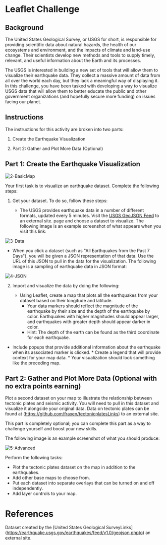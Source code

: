 # Leaflet Challenge

## Background
The United States Geological Survey, or USGS for short, is responsible for providing scientific data about natural hazards, the health of our ecosystems and environment, and the impacts of climate and land-use change. Their scientists develop new methods and tools to supply timely, relevant, and useful information about the Earth and its processes.

The USGS is interested in building a new set of tools that will allow them to visualize their earthquake data. They collect a massive amount of data from all over the world each day, but they lack a meaningful way of displaying it. In this challenge, you have been tasked with developing a way to visualize USGS data that will allow them to better educate the public and other government organizations (and hopefully secure more funding) on issues facing our planet.

## Instructions
The instructions for this activity are broken into two parts:
 
 1. Create the Earthquake Visualization

 2. Part 2: Gather and Plot More Data (Optional)
    

## Part 1: Create the Earthquake Visualization

![2-BasicMap](https://github.com/isekmen/leaflet-challenge/assets/101214487/9b4aa3c9-ed41-42c7-a117-b4480b10ac9d)

Your first task is to visualize an earthquake dataset. Complete the following steps:
 1. Get your dataset. To do so, follow these steps:
     
     * The USGS provides earthquake data in a number of different formats, updated every 5 minutes. Visit the [USGS GeoJSON Feed](https://earthquake.usgs.gov/earthquakes/feed/v1.0/geojson.php/) to an external site. page and choose a dataset to visualize. The following image is an example screenshot of what appears when you visit this link:
   
![3-Data](https://github.com/isekmen/leaflet-challenge/assets/101214487/82ee5f8a-ce3e-44d4-9ddc-400e69751f9d)

  * When you click a dataset (such as "All Earthquakes from the Past 7 Days"), you will be given a JSON representation of that data. Use the URL of this JSON to pull in the data for the visualization. The following image is a sampling of earthquake data in JSON format:
    
  ![4-JSON](https://github.com/isekmen/leaflet-challenge/assets/101214487/a9ef8c68-a8b1-450a-8c27-8b3c1587b7d5)

 2. Import and visualize the data by doing the following:

     * Using Leaflet, create a map that plots all the earthquakes from your dataset based on their longitude and latitude.
       * Your data markers should reflect the magnitude of the earthquake by their size and the depth of the earthquake by color. Earthquakes with higher magnitudes should appear larger, and earthquakes with greater depth should appear darker in color.
       * Hint: The depth of the earth can be found as the third coordinate for each earthquake.
  
   * Include popups that provide additional information about the earthquake when its associated marker is clicked.
    * Create a legend that will provide context for your map data.
    * Your visualization should look something like the preceding map.


## Part 2: Gather and Plot More Data (Optional with no extra points earning)
Plot a second dataset on your map to illustrate the relationship between tectonic plates and seismic activity. You will need to pull in this dataset and visualize it alongside your original data. Data on tectonic plates can be found at (https://github.com/fraxen/tectonicplatesLinks) to an external site.

This part is completely optional; you can complete this part as a way to challenge yourself and boost your new skills.

The following image is an example screenshot of what you should produce:

![5-Advanced](https://github.com/isekmen/leaflet-challenge/assets/101214487/248eda31-f7a4-4f18-9561-2e307c7dbb51)

Perform the following tasks:

  * Plot the tectonic plates dataset on the map in addition to the earthquakes.
  * Add other base maps to choose from.
  * Put each dataset into separate overlays that can be turned on and off independently.
  * Add layer controls to your map.

# References
Dataset created by the [United States Geological SurveyLinks] (https://earthquake.usgs.gov/earthquakes/feed/v1.0/geojson.phpto) an external site.
